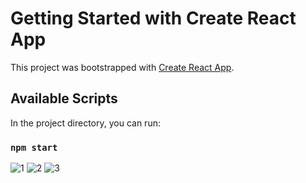 # Getting Started with Create React App

This project was bootstrapped with [Create React App](https://github.com/facebook/create-react-app).

## Available Scripts

In the project directory, you can run:

### `npm start`

![1](https://github.com/user-attachments/assets/3883b6b2-d6e6-4e10-aa56-cdfc116cdfd3)
![2](https://github.com/user-attachments/assets/23d09ec3-cfc3-48c3-a215-cd8806caac40)
![3](https://github.com/user-attachments/assets/6a245eab-9932-4c0b-b80e-5dc12761b171)

